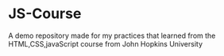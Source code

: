 # JS-Course
A demo repository made for my practices that learned from the HTML,CSS,javaScript course from John Hopkins University 
